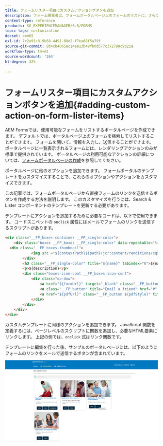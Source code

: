 ```yaml
---
title: フォームリスター項目にカスタムアクションボタンを追加
description: フォーム開発者は、フォームポータルページ上のフォームのリストに、さらにアクションを追加できます。 デフォルトでは、フォームリストを使用すると、フォームにアクセスして入力し、送信できます。
content-type: reference
products: SG_EXPERIENCEMANAGER/6.5/FORMS
topic-tags: customization
docset: aem65
exl-id: 7c2a91c8-9b68-4491-88e2-f7ea68f5a79f
source-git-commit: 8b4cb4065ec14e813b49fb0d577c372790c9b21a
workflow-type: tm+mt
source-wordcount: '264'
ht-degree: 32%

---
```


# フォームリスター項目にカスタムアクションボタンを追加{#adding-custom-action-on-form-lister-items}

AEM Formsでは、使用可能なフォームをリストするポータルページを作成できます。 デフォルトでは、ポータルページ上のフォームを検索してリストすることができます。 フォームを開いて、情報を入力し、送信することができます。 ポータルページに一覧表示されるフォームには、レンダリングアクションのみが標準で提供されています。 ポータルページの利用可能なアクションの詳細については、[フォームポータルページの作成](../../forms/using/creating-form-portal-page.md)を参照してください。

ポータルページに他のオプションを追加できます。 フォームポータルのテンプレートをカスタマイズすることで、これらのオプションやアクションをカスタマイズできます。

この記事では、フォームポータルページから直接フォームのリンクを送信するボタンを作成する方法を説明します。 このカスタマイズを行うには、Search &amp; Lister コンポーネントのテンプレートを更新する必要があります。

テンプレートにアクションを追加するために必要なコードは、以下で使用できます。 コードスニペットの `onclick` 属性にはメールでフォームのリンクを送信するスクリプトがあります。

```html
<div class="__FP_boxes-container __FP_single-color">
    <div class="boxes __FP_boxes __FP_single-color" data-repeatable="true">
  <div class="__FP_boxes-thumbnail">
            <img src ="${contextPath}${path}/jcr:content/renditions/cq5dam.thumbnail.319.319.png">
        </div>
        <h3 class="__FP_single-color" title="${name}" tabindex="0">${name}</h3>
        <p>${description}</p>
        <div class="boxes-icon-cont __FP_boxes-icon-cont">
            <div class="op-dow">
                <a href="${formUrl}" target="_blank" class="__FP_button ${htmlStyle}" title="${config-htmlLinkText}">Apply</a>
                <a class="__FP_button" title="Email a friend" href="#" onclick="javascript:window.location=&apos;mailto:?subject=Interesting information&body=I thought you might find {name} form helpful :  &apos;+window.location.protocol+window.location.host+&apos;${formUrl}&apos; ;">Email</a>
                <a href="${pdfUrl}" class="__FP_button ${pdfStyle}" title="${config-pdfLinkText}">Download</a>
            </div>
        </div>
    </div>
</div>
```

カスタムテンプレートに同様のアクションを追加できます。 JavaScript 関数を定義するには、ページレベルのスクリプトに関数を追加し、必要なHTML要素にリンクします。 上記の例では、`onclick` 式はリンク関数です。

テンプレートに編集を行った後、サンプルのポータルページには、以下のようにフォームのリンクをメールで送信するボタンが含まれています。

![メール](assets/email.png)
